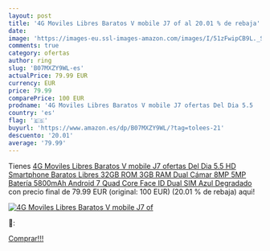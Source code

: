 ```yaml
---
layout: post
title: '4G Moviles Libres Baratos V mobile J7 of al 20.01 % de rebaja'
date: 
image: 'https://images-eu.ssl-images-amazon.com/images/I/51zFwipCB9L._SL200_.jpg'
comments: true
category: ofertas
author: ring
slug: 'B07MXZY9WL-es'
actualPrice: 79.99 EUR
currency: EUR
price: 79.99
comparePrice: 100 EUR
prodname: '4G Moviles Libres Baratos V mobile J7 ofertas Del Dia 5.5   HD Smartphone Baratos Libres 32GB ROM 3GB RAM Dual Cámar 8MP 5MP Batería 5800mAh Android 7 Quad Core Face ID Dual SIM  Azul Degradado '
country: 'es'
flag: '🇪🇸'
buyurl: 'https://www.amazon.es/dp/B07MXZY9WL/?tag=tolees-21'
descuento: '20.01'
average: '79.99'
---
```


Tienes [4G Moviles Libres Baratos V mobile J7 ofertas Del Dia 5.5   HD Smartphone Baratos Libres 32GB ROM 3GB RAM Dual Cámar 8MP 5MP Batería 5800mAh Android 7 Quad Core Face ID Dual SIM  Azul Degradado ](https://www.amazon.es/dp/B07MXZY9WL/?tag=tolees-21) con precio final de  79.99 EUR (original: 100 EUR) (20.01 %  de rebaja) aqui!

[![4G Moviles Libres Baratos V mobile J7 of](https://images-eu.ssl-images-amazon.com/images/I/51zFwipCB9L._SL200_.jpg)](https://www.amazon.es/dp/B07MXZY9WL/?tag=tolees-21)

🔎:


[Comprar!!!](https://www.amazon.es/dp/B07MXZY9WL/?tag=tolees-21)
